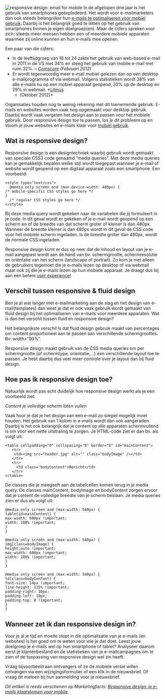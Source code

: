 ![responsive design: email for
mobile](Copernicacom/email-marketing-mobile.jpg "responsive design: email for mobile")
In de afgelopen drie jaar is het gebruik van smartphones geëxplodeerd.
Het wordt voor e-mailmarketers dan ook steeds belangrijker hun [e-mails
te optimaliseren voor mobiel
gebruik](http://www.copernica.com/nl/over-ons/nieuws/html-nieuwsbrieven-opmaken-voor-mobiel-gebruik).
Daarbij is het belangrijk goed te letten op het gebruik van smartphones
binnen je eigen doelgroep(en). Maar de cijfers spreken voor zich: steeds
meer mensen hebben een of meerdere mobiele apparaten waarmee zij online
kunnen en hun e-mails mee openen.

Een paar van die cijfers:

-   In de leeftijdgroep van 18 tot 24 zakte het gebruik van web-based
    e-mail in 2011 in de VS met 34% en steeg het gebruik van mobile
    e-mail met ruim 32%. *–
    [Comscore](http://www.comscore.com/Insights/Presentations_and_Whitepapers/2012/2012_US_Digital_Future_in_Focus)
    (Februari 2012)*
-   Er wordt tegenwoordig meer e-mail mobiel gelezen dan op een desktop
    e-mailprogramma of via webmail. Volgens statistieken wordt 38% van
    alle e-mails nu op een mobiel apparaat geopend, 33% op de desktop en
    29% in webmail.
    *[Litmus](http://litmus.com/blog/mobile-email-opens-increase-123-in-18-months)
    - (Oktober 2012)*

Organisaties houden nog te weinig rekening met dit toenemende gebruik.
E-mails en websites worden vaak nog opgemaakt voor desktop gebruik.
Daarbij wordt vaak vergeten het design aan te passen voor het mobiele
gebruik. Door responsive design toe te passen, los je dit probleem op en
stoom je jouw websites en e-mails klaar voor [mobiel
gebruik](http://www.marketingfacts.nl/berichten/slechte-mobiele-performance-schaadt-bedrijven).

Wat is responsive design?
-------------------------

Responsive design is een designtechniek waarbij gebruik wordt gemaakt
van speciale CSS3 code genaamd “media queries”. Met deze media queries
kan je gemakkelijk bepalen welke stijl wordt toegepast wanneer je e-mail
of website wordt geopend op een digitaal apparaat zoals een smartphone.
Een voorbeeld:

    <style type="text/css">
      @media only screen and (max-device-width: 480px) {
    /* mobile-specific CSS styles go here */
    }
      /* regular CSS styles go here */
    </style>

Bij deze media query wordt gekeken naar de variabelen die jij formuleert
in je code. In dit geval wordt er gekeken of je e-mail wordt geopend op
een scherm en of de breedte van dat scherm groter of kleiner is dan
480px. Wanneer de breedte kleiner is dan 480px wordt in dit geval de CSS
code voor het mobiele scherm ingeladen. Is de breedte groter dan 480px,
wordt de normale CSS ingeladen.

Responsive design komt er dus op neer dat de inhoud en layout van je
e-mail aangepast wordt aan de hand van bv. schermgrootte,
schermresolutie en oriëntatie van het scherm (landscape of portrait). Zo
kom je niet alleen de gebruikers tegemoet die je e-mails lezen op
desktop of via webmail maar ook zij die je e-mails lezen op hun mobiele
apparaat. Je draagt dus bij aan een betere [user
experience!](http://www.marketingfacts.nl/berichten/the-web-and-beyond-alles-over-user-experience)

Verschil tussen responsive & fluid design
-----------------------------------------

Ben je al wat langer met e-mailmarketing aan de slag en het design van
e-mail(templates) dan weet je dat er ook vaak gebruik wordt gemaakt van
fluid design bij het optimaliseren van e-mails voor meerdere apparaten.
Wat is dan het verschil tussen fluid en responsive design?

Het belangrijkste verschil is dat fluid design gebruik maakt van
percentages om content proportioneel aan te passen aan verschillende
schermgroottes. Bv: width=”90%”.

Responsive design maakt gebruik van de CSS media queries om per
schermgrootte (of schermtype, orientatie,…) een verschillende layout toe
te passen. Je hebt daarbij dus veel meer controle over je layout dan bij
fluid design.

Hoe pas ik responsive design toe?
---------------------------------

Natuurlijk wordt pas echt duidelijk hoe responsive design werkt als je
een voorbeeld ziet.

*Content je volledige scherm laten vullen*

Vaak hoor je dat je het design van een e-mail zo simpel mogelijk moet
houden. Het gebruik van 1 kolom in e-mails wordt dan ook aangeraden.
Daarbij is het ook belangrijk dat je content op alle apparaten
schermvullend is om voor een nette uitstraling te zorgen. Je HTML-code
ziet er dan bv. als volgt uit:

    <table cellpadding="0" cellspacing="0" border="0" id="mainContent">
       <tr>
        <td><img src="header.jpg" alt="" class="bodyImage" /></td>
       </tr>
       <tr>
         <td class="bodyContent">Bericht</td>
       </tr>
    </table>

De classes die je meegeeft aan de tabelcellen komen terug in je media
query. De classes mainContent, bodyImage en bodyContent zorgen ervoor
dat je content de volledige breedte van je scherm beslaan. Je media
queries zien er dus als volgt uit:

    @media only screen and (max-width: 540px) {
    table[id=mainContent] {
    max-width: 600px !important;
    width: 100% !important;
    }
    }

    @media only screen and (max-width: 540px) {
    img[class=bodyImage] {
    height:auto !important;
    max-width: 600px !important;
    width: 100% !important;
    }
    } 

    @media only screen and (max-width: 540px) {
    td[class=bodyContent] {
    font-size: 14px !important;
    line-height: 125% !important;
    padding-right: 10px;
    padding-left: 10px;
    padding-top: 0 !important;
    }
    } 

Wanneer zet ik dan responsive design in?
----------------------------------------

Voor je al je tijd en moeite stopt in die optimalisatie van je e-mails
(en websites) is het goed om te weten voor wie je dat doet. Leest jouw
doelgroep je e-mails wel op hun smartphone of tablet? Analyseer daarom
eerst je klantenbestand en de statistieken van je e-mailcampagnes om te
zien of de toepassing van responsive design wel zin heeft.

Vraag bijvoorbeeld aan ontvangers of ze de mobiele versie willen
ontvangen via een wijzigingsformulier of een klik in de nieuwsbrief. Of
vraag dit meteen bij hun aanmelding voor je nieuwsbrief.

*Dit artikel is reeds verschenen op Marketingfacts: [Responsive design:
je e-mails klaarstomen voor
mobile](http://www.marketingfacts.nl/berichten/responsive-design-je-e-mails-klaarstomen-voor-mobile/).*
